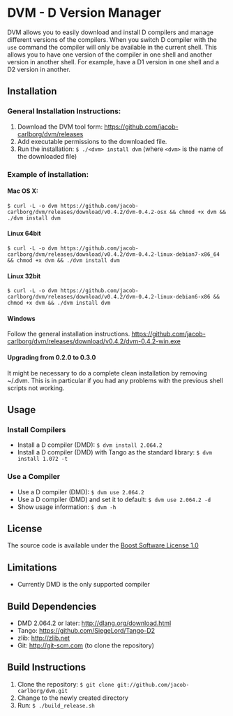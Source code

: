 # DVM - D Version Manager

DVM allows you to easily download and install D compilers and manage different versions of the
compilers. When you switch D compiler with the `use` command the compiler will only be
available in the current shell. This allows you to have one version of the compiler in one
shell and another version in another shell. For example, have a D1 version in one shell and a
D2 version in another.

## Installation

### General Installation Instructions:

1. Download the DVM tool form: https://github.com/jacob-carlborg/dvm/releases
2. Add executable permissions to the downloaded file.
3. Run the installation: `$ ./<dvm> install dvm` (where `<dvm>` is the name of the downloaded file) 

### Example of installation:

#### Mac OS X:

	$ curl -L -o dvm https://github.com/jacob-carlborg/dvm/releases/download/v0.4.2/dvm-0.4.2-osx && chmod +x dvm && ./dvm install dvm

#### Linux 64bit

	$ curl -L -o dvm https://github.com/jacob-carlborg/dvm/releases/download/v0.4.2/dvm-0.4.2-linux-debian7-x86_64 && chmod +x dvm && ./dvm install dvm

#### Linux 32bit

	$ curl -L -o dvm https://github.com/jacob-carlborg/dvm/releases/download/v0.4.2/dvm-0.4.2-linux-debian6-x86 && chmod +x dvm && ./dvm install dvm

#### Windows

Follow the general installation instructions.
https://github.com/jacob-carlborg/dvm/releases/download/v0.4.2/dvm-0.4.2-win.exe

#### Upgrading from 0.2.0 to 0.3.0

It might be necessary to do a complete clean installation by removing ~/.dvm. This is in
particular if you had any problems with the previous shell scripts not working.

## Usage

### Install Compilers

* Install a D compiler (DMD): `$ dvm install 2.064.2`
* Install a D compiler (DMD) with Tango as the standard library: `$ dvm install 1.072 -t`

### Use a Compiler

* Use a D compiler (DMD): `$ dvm use 2.064.2`
* Use a D compiler (DMD) and set it to default: `$ dvm use 2.064.2 -d`
* Show usage information: `$ dvm -h`

## License

The source code is available under the [Boost Software License 1.0](http://www.boost.org/LICENSE_1_0.txt)

## Limitations

* Currently DMD is the only supported compiler

## Build Dependencies

* DMD 2.064.2 or later: http://dlang.org/download.html
* Tango: https://github.com/SiegeLord/Tango-D2
* zlib: http://zlib.net
* Git: http://git-scm.com (to clone the repository) 

## Build Instructions

1. Clone the repository: `$ git clone git://github.com/jacob-carlborg/dvm.git`
2. Change to the newly created directory
3. Run: `$ ./build_release.sh`